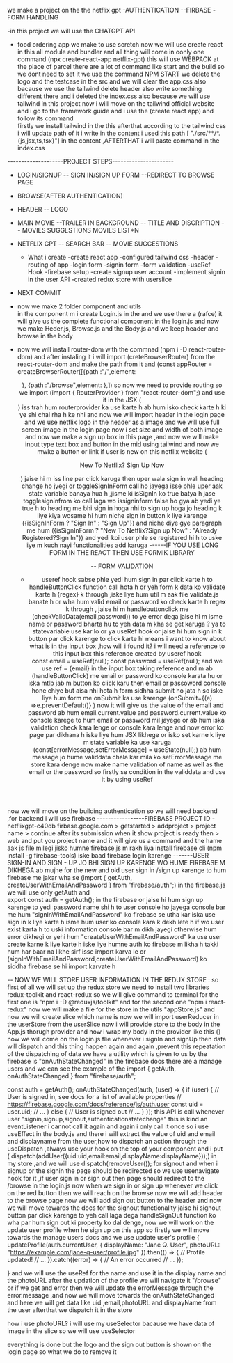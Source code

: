 we make a project on the the netflix gpt 
-AUTHENTICATION 
  --FIRBASE 
-FORM HANDLING

-in this project we will use the CHATGPT API
- food ordering app we make to use scretch now we will use create react in this all module and bundler and all thing will come in oonly one command (npx create-react-app netflix-gpt) this will use WEBPACK at the place of parcel 
there are a lot of command like start and the build so we dont need to set it we use the command NPM START 
we delete the logo and the testcase in the src and we will clear the app.css also bacause we use the tailwind delete header also write something different there and i deleted the index.css also because we will use tailwind in this project
now i will move on the tailwind official website and i go to the framework guide and i use the (create react app) and follow its command  
firstly we install tailwind in the this afterthat according to the tailwind css i will update path of it i write in the content i used this path [ "./src/**/*.{js,jsx,ts,tsx}"] in the content ,AFTERTHAT i will paste command in the index.css 

--------------------PROJECT STEPS----------------------
- LOGIN/SIGNUP
  -- SIGN IN/SIGN UP FORM 
  --REDIRECT TO  BROWSE PAGE
- BROWSE(AFTER AUTHENTICATION)
- HEADER 
   -- LOGO
- MAIN MOVIE
  --TRAILER IN BACKGROUND
  -- TITLE AND DISCRIPTION 
  -- MOVIES SUGGESTIONS
        MOVIES LIST*N
- NETFLIX GPT
    -- SEARCH BAR 
    -- MOVIE SUGGESTIONS

    - What i create 
     -create react app
     -configured tailwind css
     -header
     -routing of app
     -login form 
     -signin form 
     -form validation 
     -useRef Hook
    -firebase setup 
    -create signup user account 
    -implement signin in the user API
    -created redux store with userslice 


- NEXT COMMIT 
 - now we make 2 folder component and utils  
 in the component m i create Login.js in the and we use there a (rafce) it will give us the complete functional component in the login.js and now we make Heder.js, Browse.js and the Body.js and we keep header and browse in the body 
 - now we will install router-dom with the commnad (npm i -D react-router-dom) and after instaling it i will import (creteBrowserRouter) from the react-router-dom and make the path from it and 
 (const appRouter = createBrowserRouter([{path :"/",element: <Header />},
        {path :"/browse",element: <Browse />},]) so now we need to provide routing so we import 
        (import { RouterProvider } from "react-router-dom";) and use it in the JSX
        (<div> <RouterProvider router={appRouter} /></div>) iss trah hum routerprovider ka use karte h 
    ab hum isko check karte h ki ye shi chal rha h ke nhi and now we will import header in the login page and we use netflix logo in the header as a image and we will use full screen image in the login page now i set  size and width of both  image
    and now we make a sign up box in this page  ,and now we will make input type text box and button in the mid using tailwind  and now we mwke a button or link if user is new on this netflix website   (<p className="py-4 " onClick={toggleSignInForm}>New To Netflix? Sign Up Now</p>) jaise hi m iss line par click karuga then uper wala sign in wali heading change ho jyegi or toggleSignInForm call ho jayega isse phle uper aak state variable banaya hua h ,jisme ki isSignIn ko true batya h jase togglesigninfrom ko call laga wo issigninform false ho gya ab yedi ye true h to heading me bhi sign in hoga nhi to sign up hoga jo heading k liye kiya wosame hi hum niche sign in button k liye karenge ({isSignInForm ? "Sign In" : "Sign Up"}) and niche diye gye paragraph me hum ({isSignInForm ? "New To Netflix?Sign up Now" : "Already Registered?Sign In"}) and yedi koi user phle se registered hi h to uske liye m kuch nayi functionalities add karuga 
    ------IF YOU USE LONG FORM IN THE REACT THEN USE FORMIK LIBRARY
     

     -- FORM VALIDATION
     - useref hook 
     sabse phle yedi hum sign in par click karte h to handleButtonClick function call hota h or yeh form k data ko validate karte h {regex} k through ,iske liye hum util m aak file validate.js banate h or wha hum valid email or password ko check karte h regex k through , jaise hi m handlebuttonclick me (checkValidData(email,password)) to ye error dega 
     jaise hi m isme name or password bharta hu to yeh data m kha se get karuga ?
       ya to statevariable use kar lo or ya useRef hook or jaise hi hum sign in k button par click karenge to click karte hi means i want to know about what is in the input box ,how will i found it? i will need a reference to this input box this reference created by useref hook  
 const email = useRef(null);
   const password  = useRef(null); and we use ref = {email} in the input box taking reference 
   and m ab (handleButtonClick) me email or password ko console karata hu or iska mtlb jab m button ko click karu then email or passoword console hone chiye but aisa nhi hota h form sidhha submit ho jata h so iske liye hum  form me onSubmit ka use karenge (onSubmit={(e) =>e.preventDefault()} )  now it will give us the value of the email and password ab hum email.current.value and password.current.value ko console karege to hum email or password mil jayege or ab hum iska validation check kara lenge or console kara lenge 
   and now error ko page par dikhana h iske liye hum JSX likhege or isko set karne k liye m state variable ka use karuga 
   (const[errorMessage,setErrorMessage] = useState(null);) ab hum message jo hume validdata chala kar mila ko setErrorMessage me  store kara denge now make name validation of name as well as the email or the password so firstly se condition in the validdata and use it by using useRef 


 now we will move on the building authentication so we will need backend ,for backend i will use firebase 
   -----------------FIREBASE     PROJECT ID - netflixgpt-c40db
   firbase.google.com > getstarted > addproject > project name > continue after its submission when it show project is ready then > web and put you project name and it will give us a command and the hame aak js file milegi jisko humne firebase.js m rakh liya 
   install firebase cli (npm install -g firebase-tools) iske baad firebase login karenge 
   -------USER SIGN-IN AND SIGN - UP  JO BHI SIGN UP KARENGE WO HUME FIREBASE M DIKHEGA 
   ab mujhe for the new and old user sign in /sign up karenge to hum firebase me jakar wha se 
   (import { getAuth, createUserWithEmailAndPassword } from "firebase/auth";) in the firebase.js we will use only getAuth and  
  export const auth = getAuth(); in the firebase or jaise hi hum sign up karenge to yedi password name shi h to user console ho jayega console bar me  hum "signInWithEmailAndPassword" ko firebase se utha kar iska use sign in k liye karte h isme hum user ko console kara k dekh lete h if wo user exist karta h to uski information console bar m dikh jayegi otherwise hum error dikhegi or yehi hum  "createUserWithEmailAndPassword" ka use user create karne k liye karte h iske liye humne auth ko firebase m likha h takki hum har baar na likhe sirf isse import karva le or (signInWithEmailAndPassword,createUserWithEmailAndPassword) ko siddha firebase se hi import karvate h 


  -- NOW WE WILL STORE USER INFORMATION IN THE REDUX STORE :
  so first of all we will set up the redux store we need to install two libraries redux-toolkit and react-redux so we will give command to terminal for the first one is "npm i -D @reduxjs/toolkit" and for the second one "npm i react-redux"
  now we will make a file for the store  in the utils "appStore.js"  and now we will create slice which name is now we will import userReducer in the userStore from the userSlice 
  now i will provide store to the body in the App.js thorugh provider and now i wrap my body in the provider like this {<Provider store={appStore}><Body /></Provider>}   
  now we will come on the login.js flie whenever i signIn and signUp then data will dispatch and this thing happen again and again ,prevent this repeatation of the dispatching of data we have a utility which is given to us by the firebase is "onAuthStateChanged" in the firebase docs there are a manage users and we can see the example of the 
  import { getAuth, onAuthStateChanged } from "firebase/auth";

const auth = getAuth();
onAuthStateChanged(auth, (user) => {
  if (user) {
    // User is signed in, see docs for a list of available properties
    // https://firebase.google.com/docs/reference/js/auth.user
    const uid = user.uid;
    // ...
  } else {
    // User is signed out
    // ...
  }
});
this API is call whenever user "signin,signup,signout,authenticationstatechange" this is kind an eventListener 
i cannot call it again and again i only call it once so i use useEffect in the body.js and there i will extract the value of uid and email and displayname from the user,how to dispatch an action through the useDispatch ,always use your hook on the top of your component and i put ( dispatch(addUser({uid:uid,email:email,displayName:displayName}));) in my store ,and we will use
 dispatch(removeUser()); for signout and when i signup or the signin the page should be redirected so we use usenavigate hook for it  ,if user sign in or sign out then page should redirect to the /browse in the login.js  now when we sign in or sign up whenever we click on the red button then we will reach on the browse 
 now we will add header to the browse page 
 now we will add sign out button to the header
 and now we will move towards the docs for the signout functionality
  jaise hi signout button par click karenge to yeh call laga dega handleSignOut function  ko wha par hum sign out ki property ko dal denge,
  now we will work on the update user profile when he sign up on this app so firstly we will move towards the manage users docs and we use update user's profile
  { updateProfile(auth.currentUser, {
  displayName: "Jane Q. User", photoURL: "https://example.com/jane-q-user/profile.jpg"
}).then(() => {
  // Profile updated!
  // ...
}).catch((error) => {
  // An error occurred
  // ...
});

  
  }
  and we will use the useRef for the name and use it in the display name and the photoURL after the updation of the profile we will navigate it "/browse" or if we get and error then we will update the errorMessage through the error.message ,and now we will move towards the onAuthStateChanged and here we will get data like uid ,email,photoURL and displayName  from the user afterthat we dispatch it in the store 


  how i use photoURL?
  i will use my useSelector bacause we have data of image in the slice so we will use useSelector
  
  everything is done but the logo and the sign out button is shown on the login page so what we do to remove it
